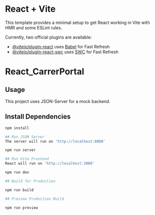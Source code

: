 # React + Vite

This template provides a minimal setup to get React working in Vite with HMR and some ESLint rules.

Currently, two official plugins are available:

- [@vitejs/plugin-react](https://github.com/vitejs/vite-plugin-react/blob/main/packages/plugin-react/README.md) uses [Babel](https://babeljs.io/) for Fast Refresh
- [@vitejs/plugin-react-swc](https://github.com/vitejs/vite-plugin-react-swc) uses [SWC](https://swc.rs/) for Fast Refresh
# React_CarrerPortal

## Usage

This project uses JSON-Server for a mock backend.

## Install Dependencies
```bash
npm install 

## Run JSON Server
The server will run on 'http://localhost:8000'

npm run server

## Run Vite Frontend
React will run on 'http://localhost:3000'

npm run dev

## Build for Production

npm run build

## Preview Production Build

npm run preview

